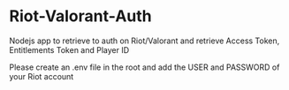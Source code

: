 # Riot-Valorant-Auth
 Nodejs app to retrieve to auth on Riot/Valorant and retrieve Access Token, Entitlements Token and Player ID

 Please create an .env file in the root and add the USER and PASSWORD of your Riot account